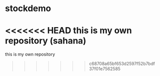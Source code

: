 # stockdemo
<<<<<<< HEAD
this is my own repository (sahana)
=======
this is my own repository

>>>>>>> c68708a65bf653d2597f52b7bdf37f01e7562585
